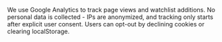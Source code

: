 We use Google Analytics to track page views and watchlist additions. 
No personal data is collected - IPs are anonymized, and tracking only starts after explicit user consent. 
Users can opt-out by declining cookies or clearing localStorage.